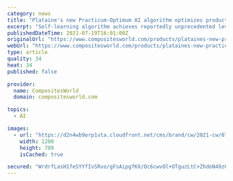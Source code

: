 ```yaml
---
category: news
title: "Plataine's new Practicum-Optimum AI algorithm optimizes production scheduling"
excerpt: "Self-learning algorithm achieves reportedly unprecedented levels of optimized KPIs and schedule practicalization."
publishedDateTime: 2021-07-19T16:01:00Z
originalUrl: "https://www.compositesworld.com/products/plataines-new-practicum-optimum-ai-algorithm-optimizes-production-scheduling"
webUrl: "https://www.compositesworld.com/products/plataines-new-practicum-optimum-ai-algorithm-optimizes-production-scheduling"
type: article
quality: 34
heat: 34
published: false

provider:
  name: CompositesWorld
  domain: compositesworld.com

topics:
  - AI

images:
  - url: "https://d2n4wb9orp1vta.cloudfront.net/cms/brand/cw/2021-cw/0721-cw-products-plataine-practimum-optimum1.png;maxWidth=1200"
    width: 1200
    height: 799
    isCached: true

secured: "WrdrfLasH1feSYYfIvSRvo/gFsAipgfKX/Oc6cwvOl+OTguzLtC+ZhdoN49z0twqp3R0Q7fSuSGWp/byum4pFxiLdRDwzqj6nZOb45pAWLNM5JbL2WESQ4jnT6j0ANz3moHYkxeNeAPY9fkyno4FHuc6lSBhSetMvf5oE7jcMicrQe9X8iGua9f1tLeSp6s/3LHDzYCkTzfJ9j1tlbaj8Z961m7G+UJqlhVKeOcV3n8drXjNKCJ5ZTcGeMWX0tcCv0mWInEGRkUZXEvs6Ie98b8HZARuqZnRa0g7StqOvvF3lUjUcjc17GbRgPBu+IYniC2VSLHhSZIYrRkX1IPNKk3kYaBcOVwo9SczBnZou/Y=;ai+XlRrmwLTy+CKfrEJHaw=="
---
```


